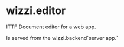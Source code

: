 # wizzi.editor

ITTF Document editor for a web app.



<p>Is served from the <a>wizzi.backend</a>`server app.`
</p>

